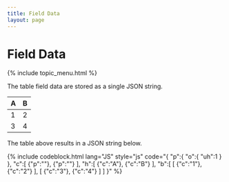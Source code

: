 ```yaml
---
title: Field Data
layout: page
---
```


<h1>Field Data</h1>

{% include topic_menu.html %}

The table field data are stored as a single JSON string.

| A    | B     |
| :--- | :---- |
| 1    | 2     |
| 3    | 4     |

The table above results in a JSON string below.

{% include codeblock.html
lang="JS"
style="js"
code="{
	"p":{
		"o":{
			"uh":1
		}
	},
	"c":[
		{"p":""},
		{"p":""}
	],
	"h":[
		{"c":"A"},
		{"c":"B"}
	],
	"b":[
		[
			{"c":"1"},
			{"c":"2"}
		],
		[
			{"c":"3"},
			{"c":"4"}
		]
	]
}"
%}
